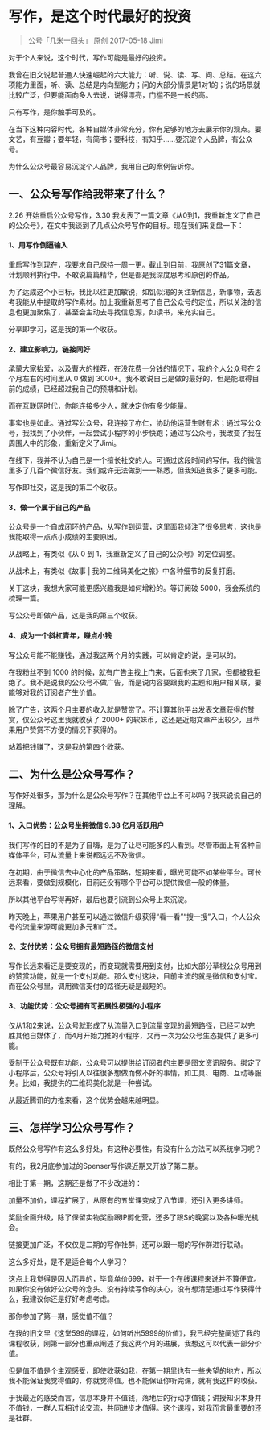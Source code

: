 # 写作，是这个时代最好的投资
> 公号「几米一回头」
> 原创 2017-05-18 Jimi 

对于个人来说，这个时代，写作可能是最好的投资。

我曾在旧文说起普通人快速崛起的六大能力：听、说、读、写、问、总结。在这六项能力里面，听、读、总结是内向型能力；问的大部分情景是1对1的；说的场景就比较广泛，但要能面向多人去说，说得漂亮，门槛不是一般的高。

只有写作，是你触手可及的。

在当下这种内容时代，各种自媒体非常充分，你有足够的地方去展示你的观点。要文艺，有豆瓣；要年轻，有简书；要科技，有知乎……要沉淀个人品牌，有公众号。

为什么公众号最容易沉淀个人品牌，我用自己的案例告诉你。

## 一、公众号写作给我带来了什么？

2.26 开始重启公众号写作，3.30 我发表了一篇文章《从0到1，我重新定义了自己的公众号》，在文中我谈到了几点公众号写作的目标。现在我们来复盘一下：

#### 1、用写作倒逼输入

重启写作到现在，我要求自己保持一周一更。截止到目前，我原创了31篇文章，计划顺利执行中。不敢说篇篇精华，但是都是我深度思考和原创的作品。

为了达成这个小目标，我比以往更加敏锐，如饥似渴的关注新信息，新事物，去思考我能从中提取的写作素材。加上我重新思考了自己公众号的定位，所以关注的信息也更加聚焦了，甚至会主动去寻找信息源，如读书，来充实自己。

分享即学习，这是我的第一个收获。

#### 2、建立影响力，链接同好

承蒙大家抬爱，以及曹大的推荐，在没花费一分钱的情况下，我的个人公众号在 2 个月左右的时间里从 0 做到 3000+。我不敢说自己是做的最好的，但是能取得目前的成绩，已经超过我自己的预期和计划。

而在互联网时代，你能连接多少人，就决定你有多少能量。

事实也是如此。通过写公众号，我连接了亦仁，协助他运营生财有术；通过写公众号，我找到了小伙伴，一起尝试小程序的小步快跑；通过写公众号，我改变了我在周围人中的形象，重新定义了Jimi。

在线下，我并不认为自己是一个擅长社交的人。可通过这段时间的写作，我的微信里多了几百个微信好友。我们或许无法做到一一熟悉，但我知道我多了更多可能。

写作即社交，这是我的第二个收获。

#### 3、做一个属于自己的产品

公众号是一个自成闭环的产品，从写作到运营，这里面我倾注了很多思考，这也是我能取得一点点小成绩的主要原因。

从战略上，有类似《从 0 到 1，我重新定义了自己的公众号》的定位调整。

从战术上，有类似《故事 | 我的二维码美化之旅》中各种细节的反复打磨。

关于这块，我想大家可能更感兴趣我是如何增粉的。等订阅破 5000，我会系统的梳理一篇。

写公众号即做产品，这是我的第三个收获。

#### 4、成为一个斜杠青年，赚点小钱

写公众号能不能赚钱，通过我这两个月的实践，可以肯定的说，是可以的。

在我粉丝不到 1000 的时候，就有广告主找上门来，后面也来了几家，但都被我拒绝了。我不是说我的公众号不做广告，而是说内容要跟我的主题和用户相关联，要能够对我的订阅者产生价值。

除了广告，这两个月主要的收入就是赞赏了。不计算其他平台发表文章获得的赞赏，仅公众号这里我就收获了 2000+ 的软妹币，这还是近期文章产出较少，且苹果用户赞赏不方便的情况下获得的。

站着把钱赚了，这是我的第四个收获。

## 二、为什么是公众号写作？

写作好处很多，那为什么是公众号写作？在其他平台上不可以吗？我来说说自己的理解。

#### 1、入口优势：公众号坐拥微信 9.38 亿月活跃用户

我们写作的目的不是为了自嗨，是为了让尽可能多的人看到。尽管市面上有各种自媒体平台，可从流量上来说都远远不及微信。

在初期，由于微信去中心化的产品策略，短期来看，曝光可能不如某些平台。可长远来看，要做到规模化，目前还没有哪个平台可以提供微信一般的体量。

所以其他平台写得再好，最后也要引流到公众号上来沉淀。

昨天晚上，苹果用户甚至可以通过微信升级获得“看一看”“搜一搜”入口，个人公众号的流量来源可能更加多元和广泛。

#### 2、支付优势：公众号拥有最短路径的微信支付

写作长远来看还是要变现的，而变现就需要用到支付，比如大部分草根公众号用到的赞赏功能，就是一个支付功能。那么支付这块，目前主流的就是微信和支付宝。而在公众号里，调用微信支付的路径无疑是最短的。

#### 3、功能优势：公众号拥有可拓展性极强的小程序

仅从1和2来说，公众号就形成了从流量入口到流量变现的最短路径，已经可以完胜其他自媒体了，而4月开始力推的小程序，又再一次为公众号生态提供了更多可能。

受制于公众号既有功能，公众号可以提供给订阅者的主要是图文资讯服务。绑定了小程序后，公众号将引入以往很多想做而做不好的事情，如工具、电商、互动等服务。比如，我提供的二维码美化就是一种尝试。

从最近腾讯的力推来看，这个优势会越来越明显。

## 三、怎样学习公众号写作？

既然公众号写作有这么多好处，有这种必要性，有没有什么方法可以系统学习呢？

有的，我2月底参加过的Spenser写作课近期又开放了第二期。

相比于第一期，这期还是做了不少改进的：

加量不加价，课程扩展了，从原有的五堂课变成了八节课，还引入更多讲师。

奖励全面升级，除了保留实物奖励跟IP孵化营，还多了跟S的晚宴以及各种曝光机会。

链接更加广泛，不仅仅是二期的写作社群，还可以跟一期的写作群进行联动。

这么多好处，是不是适合每个人学习？

这点上我觉得是因人而异的，毕竟单价699，对于一个在线课程来说并不算便宜。如果你没有做好公众号的念头、没有持续写作的决心，没有想清楚通过写作获得什么，我建议你还是好好考虑考虑。

那你参加了第一期，感觉值不值？

在我的旧文里《这堂599的课程，如何听出5999的价值》，我已经完整阐述了我的课程收获，刚第一部分也重点阐述了我这两个月的进展，我想这可以代表一部分价值。

但是值不值是个主观感受，即使收获如我，在第一期里也有一些失望的地方，所以我不能保证我觉得值的，你就觉得值。也不能保证你听完课，就有我这样的收获。

于我最近的感受而言，信息本身并不值钱，落地后的行动才值钱；讲授知识本身并不值钱，一群人互相讨论交流，共同进步才值得。这个课程，对我而言最重要的还是社群。